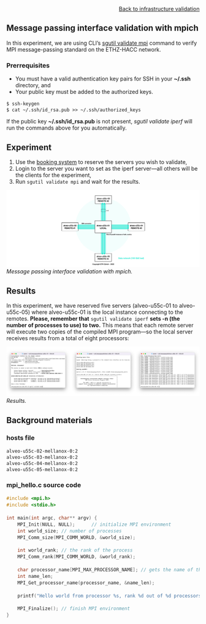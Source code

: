 <div id="readme" class="Box-body readme blob js-code-block-container">
<article class="markdown-body entry-content p-3 p-md-6" itemprop="text">
<p align="right">
<a href="https://github.com/fpgasystems/hacc/blob/main/infrastructure-validation/README.md#infrastructure-validation">Back to infrastructure validation</a>
</p>

# Message passing interface validation with mpich
In this experiment, we are using CLI’s [sgutil validate mpi](../../CLI/docs/sgutil-validate-mpi.md#sgutil-validate-mpi) command to verify MPI message-passing standard on the ETHZ-HACC network.

### Prerrequisites
* You must have a valid authentication key pairs for SSH in your **~/.ssh** directory, and
* Your public key must be added to the authorized keys. 

```
$ ssh-keygen
$ cat ~/.ssh/id_rsa.pub >> ~/.ssh/authorized_keys
```

If the public key **~/.ssh/id_rsa.pub** is not present, *sgutil validate iperf* will run the commands above for you automatically.

## Experiment
1. Use the [booking system](https://alveo-booking.ethz.ch/login.php) to reserve the servers you wish to validate,
2. Login to the server you want to set as the iperf server—all others will be the clients for the experiment,
3. Run ```sgutil validate mpi``` and wait for the results.

![Message passing interface validation with mpich.](./infrastructure-validation-mpi.png "Message passing interface validation with mpich.")
*Message passing interface validation with mpich.*

## Results
In this experiment, we have reserved five servers (alveo-u55c-01 to alveo-u55c-05) where alveo-u55c-01 is the local instance connecting to the remotes. **Please, remember that** ```sgutil validate iperf``` **sets -n (the number of processes to use) to two.** This means that each remote server will execute two copies of the compiled MPI program—so the local server receives results from a total of eight processors:

![Results.](./infrastructure-validation-mpi-results.png "Results.")
*Results.*

## Background materials

### hosts file
```
alveo-u55c-02-mellanox-0:2
alveo-u55c-03-mellanox-0:2
alveo-u55c-04-mellanox-0:2
alveo-u55c-05-mellanox-0:2
```

### mpi_hello.c source code
```c
#include <mpi.h>
#include <stdio.h>

int main(int argc, char** argv) {
	MPI_Init(NULL, NULL);      // initialize MPI environment
	int world_size; // number of processes
	MPI_Comm_size(MPI_COMM_WORLD, &world_size);

	int world_rank; // the rank of the process
	MPI_Comm_rank(MPI_COMM_WORLD, &world_rank);

	char processor_name[MPI_MAX_PROCESSOR_NAME]; // gets the name of the processor
	int name_len;
	MPI_Get_processor_name(processor_name, &name_len);

	printf("Hello world from processor %s, rank %d out of %d processors\n", processor_name, world_rank, world_size);

	MPI_Finalize(); // finish MPI environment
}
```